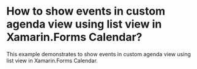 # How to show events in custom agenda view using list view in Xamarin.Forms Calendar?

This example demonstrates to show events in custom agenda view using list view in Xamarin.Forms Calendar.
